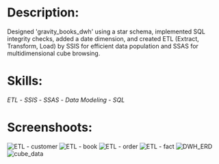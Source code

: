 # Description:
Designed 'gravity_books_dwh' using a star schema, implemented SQL integrity checks, added a date dimension, and created ETL (Extract, Transform, Load) by SSIS for efficient data population and SSAS for multidimensional cube browsing.

# Skills: 
*ETL* - *SSIS* - *SSAS* - *Data Modeling* - *SQL*

# Screenshoots:
![ETL - customer](https://github.com/Marwaa-Samir/Modeling-Building-a-Data-Warehouse-for-Gravity-Bookstore/assets/156473237/fdddf378-944c-477a-9b9a-d29747007536)
![ETL - book](https://github.com/Marwaa-Samir/Modeling-Building-a-Data-Warehouse-for-Gravity-Bookstore/assets/156473237/65fede45-b6c7-49cb-a2ca-54e59abf09f2)
![ETL - order](https://github.com/Marwaa-Samir/Modeling-Building-a-Data-Warehouse-for-Gravity-Bookstore/assets/156473237/04f72902-1473-4ec1-a30b-64f20c07e79e)
![ETL - fact](https://github.com/Marwaa-Samir/Modeling-Building-a-Data-Warehouse-for-Gravity-Bookstore/assets/156473237/a525679c-06bd-4240-bb99-1623f6f89ca1)
![DWH_ERD](https://github.com/Marwaa-Samir/Modeling-Building-a-Data-Warehouse-for-Gravity-Bookstore/assets/156473237/c5b00881-6d0e-4a5f-be3f-c819923ff29c)
![cube_data](https://github.com/Marwaa-Samir/Modeling-Building-a-Data-Warehouse-for-Gravity-Bookstore/assets/156473237/cf5c2f7e-82a8-4a8b-837f-40b4bcc09d13)
